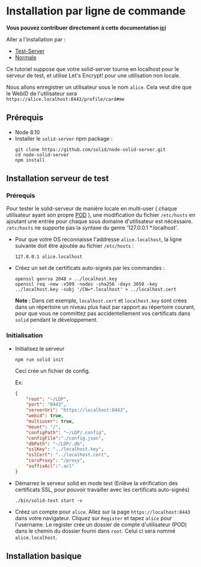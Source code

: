 Installation par ligne de commande 
===

**Vous pouvez contribuer directement à cette documentation [ici](https://hackmd.io/oUOJ2NkOTxO5RHJINas3Tw?both)**

Aller a l'installation par :
- [Test-Server](#installation-serveur-de-test)
- [Normale](#installation-basique)


Ce tutoriel suppose que votre solid-server tourne en localhost pour le serveur de test, et utilise Let's Encrypt! pour une utilisation non locale. 

Nous allons enregistrer un utilisateur sous le nom `alice`.
Cela veut dire que le WebID de l'utilisateur sera `https://alice.localhost:8443/profile/card#me`

## Prérequis

* Node 8.10
* Installer le `solid-server` npm package : 
    ```
    git clone https://github.com/solid/node-solid-server.git
    cd node-solid-server
    npm install
    ```

## Installation serveur de test

### Prérequis

Pour tester le solid-serveur de manière locale en multi-user ( chaque utilisateur ayant son propre [POD](https://github.com/solid/webid-oidc-spec#pod) ), une modification du fichier `/etc/hosts` en ajoutant une entrée pour chaque sous domaine d'utilisateur est nécéssaire. 
`/etc/hosts` ne supporte pas la syntaxe du genre '127.0.0.1 *.localhost'.

* Pour que votre OS reconnaisse l'addresse `alice.localhost`, la ligne suivante doit être ajoutée au fichier `/etc/hosts` : 

    ```
    127.0.0.1 alice.localhost
    ```

* Créez un set de certificats auto-signés par les commandes : 

    ```
    openssl genrsa 2048 > ../localhost.key
    openssl req -new -x509 -nodes -sha256 -days 3650 -key ../localhost.key -subj '/CN=*.localhost' > ../localhost.cert
    ```
    **Note :** Dans cet exemple, `localhost.cert` et `localhost.key` sont crées dans un répertoire un niveau plus haut par rapport au répertoire courant, pour que vous ne committez pas accidentellement vos certificats dans `solid` pendant le développement.


### Initialisation

* Initialisez le serveur
    ```
    npm run solid init
    ```
    Ceci crée un fichier de config.
    
    Ex:
    ```JSON
    {
        "root": "~/LDP",
        "port": "8443",
        "serverUri": "https://localhost:8443",
        "webid": true,
        "multiuser": true,
        "mount": "/",
        "configPath": "~/LDP/.config",
        "configFile":"./config.json",
        "dbPath": "~/LDP/.db",
        "sslKey": "../localhost.key",
        "sslCert": "../localhost.cert",
        "corsProxy": "/proxy",
        "suffixAcl":".acl"
    }
    ```
    
* Démarrez le serveur solid en mode test (Enlève la vérification des certificats SSL, pour pouvoir travailler avec les certificats auto-signés)

    ```
    ./bin/solid-test start -v
    ```

* Créez un compte pour `alice`. Allez sur la page `https://localhost:8443` dans votre navigateur. Cliquez sur `Register` et tapez `alice` pour l'username. Le register crée un dossier de compte d'utilisateur (POD) dans le chemin du dossier fourni dans `root`.
Celui ci sera nommé `alice.localhost`.



## Installation basique